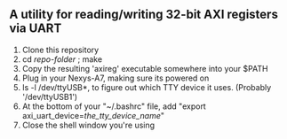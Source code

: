 A utility for reading/writing 32-bit AXI registers via UART
---

1. Clone this repository
2. cd *repo-folder* ; make
3. Copy the resulting 'axireg' executable somewhere into your $PATH
4. Plug in your Nexys-A7, making sure its powered on
5. ls -l /dev/ttyUSB*, to figure out which TTY device it uses. (Probably '/dev/ttyUSB1')
6. At the bottom of your "~/.bashrc" file, add "export axi_uart_device=*the_tty_device_name*"
7. Close the shell window you're using
